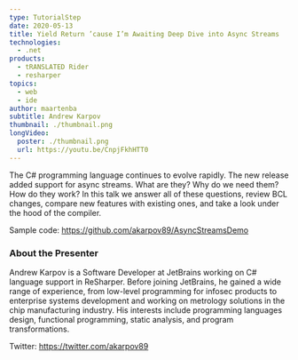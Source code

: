 ```yaml
---
type: TutorialStep
date: 2020-05-13
title: Yield Return ’cause I’m Awaiting Deep Dive into Async Streams
technologies:
  - .net
products:
  - tRANSLATED Rider
  - resharper
topics:
  - web
  - ide
author: maartenba
subtitle: Andrew Karpov
thumbnail: ./thumbnail.png
longVideo:
  poster: ./thumbnail.png
  url: https://youtu.be/CnpjFkhHTT0
---
```


The C# programming language continues to evolve rapidly. The new release added support for async streams. What are they? Why do we need them? How do they work? In this talk we answer all of these questions, review BCL changes, compare new features with existing ones, and take a look under the hood of the compiler.

Sample code: https://github.com/akarpov89/AsyncStreamsDemo

### About the Presenter

Andrew Karpov is a Software Developer at JetBrains working on C# language support in ReSharper. Before joining JetBrains, he gained a wide range of experience, from low-level programming for infosec products to enterprise systems development and working on metrology solutions in the chip manufacturing industry. His interests include programming languages design, functional programming, static analysis, and program transformations.

Twitter: https://twitter.com/akarpov89